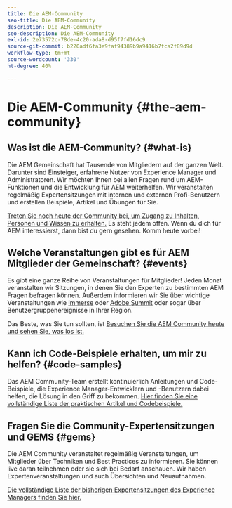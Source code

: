 ```yaml
---
title: Die AEM-Community
seo-title: Die AEM-Community
description: Die AEM-Community
seo-description: Die AEM-Community
exl-id: 2e73572c-78de-4c20-ada8-d95f7fd16dc9
source-git-commit: b220adf6fa3e9faf94389b9a9416b7fca2f89d9d
workflow-type: tm+mt
source-wordcount: '330'
ht-degree: 40%

---
```


# Die AEM-Community {#the-aem-community}

## Was ist die AEM-Community? {#what-is}

Die AEM Gemeinschaft hat Tausende von Mitgliedern auf der ganzen Welt. Darunter sind Einsteiger, erfahrene Nutzer von Experience Manager und Administratoren.  Wir möchten Ihnen bei allen Fragen rund um AEM-Funktionen und die Entwicklung für AEM weiterhelfen. Wir veranstalten regelmäßig Expertensitzungen mit internen und externen Profi-Benutzern und erstellen Beispiele, Artikel und Übungen für Sie.

[Treten Sie noch heute der Community bei, um Zugang zu Inhalten, Personen und Wissen zu erhalten.](https://forums.adobe.com/community/experience-cloud/marketing-cloud/experience-manager) Es steht jedem offen. Wenn du dich für AEM interessierst, dann bist du gern gesehen. Komm heute vorbei!

## Welche Veranstaltungen gibt es für AEM Mitglieder der Gemeinschaft? {#events}

Es gibt eine ganze Reihe von Veranstaltungen für Mitglieder! Jeden Monat veranstalten wir Sitzungen, in denen Sie den Experten zu bestimmten AEM Fragen befragen können. Außerdem informieren wir Sie über wichtige Veranstaltungen wie [Immerse](http://help-forums.adobe.com/content/adobeforums/en/experience-manager-forum/adobe-experience-manager.topic.html/forum__fb7p-the_immerseagendai.html) oder [Adobe Summit](http://summit.adobe.com/na/?promoid=6JMR7JQY&amp;mv=other) oder sogar über Benutzergruppenereignisse in Ihrer Region.

Das Beste, was Sie tun sollten, ist [Besuchen Sie die AEM Community heute und sehen Sie, was los ist.](http://help-forums.adobe.com/content/adobeforums/en/experience-manager-forum/adobe-experience-manager.html)

## Kann ich Code-Beispiele erhalten, um mir zu helfen? {#code-samples}

Das AEM Community-Team erstellt kontinuierlich Anleitungen und Code-Beispiele, die Experience Manager-Entwicklern und -Benutzern dabei helfen, die Lösung in den Griff zu bekommen. [Hier finden Sie eine vollständige Liste der praktischen Artikel und Codebeispiele.](https://helpx.adobe.com/de/experience-manager/topics/how-to.html)

## Fragen Sie die Community-Expertensitzungen und GEMS {#gems}

Die AEM Community veranstaltet regelmäßig Veranstaltungen, um Mitglieder über Techniken und Best Practices zu informieren. Sie können live daran teilnehmen oder sie sich bei Bedarf anschauen. Wir haben Expertenveranstaltungen und auch Übersichten und Neuaufnahmen.

[Die vollständige Liste der bisherigen Expertensitzungen des Experience Managers finden Sie hier.](https://helpx.adobe.com/experience-manager/kt/eseminars/ask-the-expert/atace-index.html)
